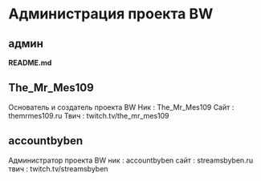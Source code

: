 # Администрация проекта BW

## админ
**README.md**

## The_Mr_Mes109
Основатель и создатель проекта BW
Ник : The_Mr_Mes109
Сайт : themrmes109.ru
Твич : twitch.tv/the_mr_mes109


## accountbyben
Администратор проекта BW
ник : accountbyben
сайт : streamsbyben.ru
твич : twitch.tv/streamsbyben
